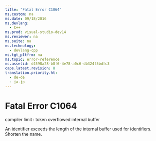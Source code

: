 ```yaml
---
title: "Fatal Error C1064"
ms.custom: na
ms.date: 09/18/2016
ms.devlang: 
  - C++
ms.prod: visual-studio-dev14
ms.reviewer: na
ms.suite: na
ms.technology: 
  - devlang-cpp
ms.tgt_pltfrm: na
ms.topic: error-reference
ms.assetid: d4598a28-b8f6-4e78-a0c6-db324f5bdfc3
caps.latest.revision: 8
translation.priority.ht: 
  - de-de
  - ja-jp
---
```

# Fatal Error C1064
compiler limit : token overflowed internal buffer  
  
 An identifier exceeds the length of the internal buffer used for identifiers. Shorten the name.